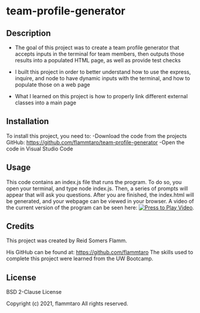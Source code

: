 # team-profile-generator

## Description
- The goal of this project was to create a team profile generator that accepts inputs in the terminal for team members, then outputs those results into a populated HTML page, as well as provide test checks

- I built this project in order to better understand how to use the express, inquire, and node to have dynamic inputs with the terminal, and how to populate those on a web page

- What I learned on this project is how to properly link different external classes into a main page

## Installation
To install this project, you need to:
-Download the code from the projects GitHub: https://github.com/flammtaro/team-profile-generator
-Open the code in Visual Studio Code

## Usage
This code contains an index.js file that runs the program. To do so, you open your terminal, and type node index.js. Then, a series of prompts will appear that will ask you questions. After you are finished, the index.html will be generated, and your webpage can be viewed in your browser. A video of the current version of the program can be seen here: [![Press to Play Video](https://i.imgur.com/P2MnyKn.png)](https://youtu.be/M7W7UVwJkac). 

## Credits
This project was created by Reid Somers Flamm. 

His GitHub can be found at: https://github.com/flammtaro
The skills used to complete this project were learned from the UW Bootcamp. 

## License
BSD 2-Clause License

Copyright (c) 2021, flammtaro
All rights reserved.